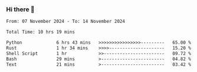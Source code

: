 ### Hi there 👋

<!--
**ututono/ututono** is a ✨ _special_ ✨ repository because its `README.md` (this file) appears on your GitHub profile.

Here are some ideas to get you started:

- 🔭 I’m currently working on ...
- 🌱 I’m currently learning ...
- 👯 I’m looking to collaborate on ...
- 🤔 I’m looking for help with ...
- 💬 Ask me about ...
- 📫 How to reach me: ...
- 😄 Pronouns: ...
- ⚡ Fun fact: ...
-->



<!--START_SECTION:waka-->

```txt
From: 07 November 2024 - To: 14 November 2024

Total Time: 10 hrs 19 mins

Python             6 hrs 43 mins   >>>>>>>>>>>>>>>>---------   65.00 %
Rust               1 hr 34 mins    >>>>---------------------   15.20 %
Shell Script       1 hr            >>-----------------------   09.72 %
Bash               29 mins         >------------------------   04.82 %
Text               21 mins         >------------------------   03.42 %
```

<!--END_SECTION:waka-->
